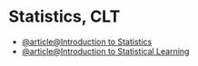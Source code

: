 # Statistics, CLT

- [@article@Introduction to Statistics](https://imp.i384100.net/3eRv4v)
- [@article@Introduction to Statistical Learning](https://www.statlearning.com/)